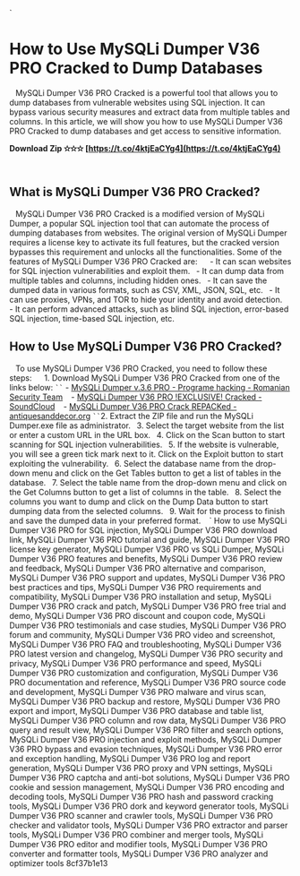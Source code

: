 `
# How to Use MySQLi Dumper V36 PRO Cracked to Dump Databases
` `
MySQLi Dumper V36 PRO Cracked is a powerful tool that allows you to dump databases from vulnerable websites using SQL injection. It can bypass various security measures and extract data from multiple tables and columns. In this article, we will show you how to use MySQLi Dumper V36 PRO Cracked to dump databases and get access to sensitive information.
 
**Download Zip ✫✫✫ [https://t.co/4ktjEaCYg4](https://t.co/4ktjEaCYg4)**


` `
## What is MySQLi Dumper V36 PRO Cracked?
` `
MySQLi Dumper V36 PRO Cracked is a modified version of MySQLi Dumper, a popular SQL injection tool that can automate the process of dumping databases from websites. The original version of MySQLi Dumper requires a license key to activate its full features, but the cracked version bypasses this requirement and unlocks all the functionalities. Some of the features of MySQLi Dumper V36 PRO Cracked are:
` `
`
`- It can scan websites for SQL injection vulnerabilities and exploit them.
`
`- It can dump data from multiple tables and columns, including hidden ones.
`
`- It can save the dumped data in various formats, such as CSV, XML, JSON, SQL, etc.
`
`- It can use proxies, VPNs, and TOR to hide your identity and avoid detection.
`
`- It can perform advanced attacks, such as blind SQL injection, error-based SQL injection, time-based SQL injection, etc.
`
`
` `
## How to Use MySQLi Dumper V36 PRO Cracked?
` `
To use MySQLi Dumper V36 PRO Cracked, you need to follow these steps:
` `
`
`1. Download MySQLi Dumper V36 PRO Cracked from one of the links below:
`
``
`    - [MySQLi Dumper v.3.6 PRO - Programe hacking - Romanian Security Team](https://rstforums.com/forum/topic/19542-mysqli-dumper-v36-pro/)
`
`    - [MySQLi Dumper V36 PRO !EXCLUSIVE! Cracked - SoundCloud](https://soundcloud.com/ratjiibesoox/mysqli-dumper-v36-pro-exclusive-cracked)
`
`    - [MySQLi Dumper V36 PRO Crack REPACKed - antiquesanddecor.org](https://antiquesanddecor.org/wp-content/uploads/2022/07/MySQLi_Dumper_V36_PRO_Crack_REPACKed.pdf)
`
``
`2. Extract the ZIP file and run the MySQLi Dumper.exe file as administrator.
`
`3. Select the target website from the list or enter a custom URL in the URL box.
`
`4. Click on the Scan button to start scanning for SQL injection vulnerabilities.
`
`5. If the website is vulnerable, you will see a green tick mark next to it. Click on the Exploit button to start exploiting the vulnerability.
`
`6. Select the database name from the drop-down menu and click on the Get Tables button to get a list of tables in the database.
`
`7. Select the table name from the drop-down menu and click on the Get Columns button to get a list of columns in the table.
`
`8. Select the columns you want to dump and click on the Dump Data button to start dumping data from the selected columns.
`
`9. Wait for the process to finish and save the dumped data in your preferred format.
`
`
` 
How to use MySQLi Dumper V36 PRO for SQL injection,  MySQLi Dumper V36 PRO download link,  MySQLi Dumper V36 PRO tutorial and guide,  MySQLi Dumper V36 PRO license key generator,  MySQLi Dumper V36 PRO vs SQLi Dumper,  MySQLi Dumper V36 PRO features and benefits,  MySQLi Dumper V36 PRO review and feedback,  MySQLi Dumper V36 PRO alternative and comparison,  MySQLi Dumper V36 PRO support and updates,  MySQLi Dumper V36 PRO best practices and tips,  MySQLi Dumper V36 PRO requirements and compatibility,  MySQLi Dumper V36 PRO installation and setup,  MySQLi Dumper V36 PRO crack and patch,  MySQLi Dumper V36 PRO free trial and demo,  MySQLi Dumper V36 PRO discount and coupon code,  MySQLi Dumper V36 PRO testimonials and case studies,  MySQLi Dumper V36 PRO forum and community,  MySQLi Dumper V36 PRO video and screenshot,  MySQLi Dumper V36 PRO FAQ and troubleshooting,  MySQLi Dumper V36 PRO latest version and changelog,  MySQLi Dumper V36 PRO security and privacy,  MySQLi Dumper V36 PRO performance and speed,  MySQLi Dumper V36 PRO customization and configuration,  MySQLi Dumper V36 PRO documentation and reference,  MySQLi Dumper V36 PRO source code and development,  MySQLi Dumper V36 PRO malware and virus scan,  MySQLi Dumper V36 PRO backup and restore,  MySQLi Dumper V36 PRO export and import,  MySQLi Dumper V36 PRO database and table list,  MySQLi Dumper V36 PRO column and row data,  MySQLi Dumper V36 PRO query and result view,  MySQLi Dumper V36 PRO filter and search options,  MySQLi Dumper V36 PRO injection and exploit methods,  MySQLi Dumper V36 PRO bypass and evasion techniques,  MySQLi Dumper V36 PRO error and exception handling,  MySQLi Dumper V36 PRO log and report generation,  MySQLi Dumper V36 PRO proxy and VPN settings,  MySQLi Dumper V36 PRO captcha and anti-bot solutions,  MySQLi Dumper V36 PRO cookie and session management,  MySQLi Dumper V36 PRO encoding and decoding tools,  MySQLi Dumper V36 PRO hash and password cracking tools,  MySQLi Dumper V36 PRO dork and keyword generator tools,  MySQLi Dumper V36 PRO scanner and crawler tools,  MySQLi Dumper V36 PRO checker and validator tools,  MySQLi Dumper V36 PRO extractor and parser tools,  MySQLi Dumper V36 PRO combiner and merger tools,  MySQLi Dumper V36 PRO editor and modifier tools,  MySQLi Dumper V36 PRO converter and formatter tools,  MySQLi Dumper V36 PRO analyzer and optimizer tools
 8cf37b1e13
 
